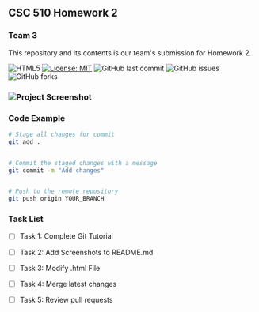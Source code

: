## CSC 510 Homework 2

### Team 3

This repository and its contents is our team's submission for Homework 2. 

![HTML5](https://img.shields.io/badge/html5-%23E34F26.svg?style=for-the-badge&logo=html5&logoColor=white) 
[![License: MIT](https://img.shields.io/badge/License-MIT-yellow.svg)](https://opensource.org/licenses/MIT)
![GitHub last commit](https://img.shields.io/github/last-commit/ncsu-csc-510/git-homework2)
![GitHub issues](https://img.shields.io/github/issues/ncsu-csc-510/git-homework2)
![GitHub forks](https://img.shields.io/github/forks/ncsu-csc-510/git-homework2)
<!-- [![GitHub branches](https://badgen.net/github/branches/Naereen/Strapdown.js)](https://github.com/Naereen/Strapdown.js/)
[![GitHub commits](https://badgen.net/github/commits/Naereen/Strapdown.js)](https://GitHub.com/Naereen/StrapDown.js/commit/) -->

### ![Project Screenshot](path/to/your/image.png)


### Code Example 

```sh
# Stage all changes for commit
git add .


# Commit the staged changes with a message
git commit -m "Add changes"


# Push to the remote repository
git push origin YOUR_BRANCH
```

### Task List

- [ ] Task 1: Complete Git Tutorial
- [ ] Task 2: Add Screenshots to README.md
- [ ] Task 3: Modify .html File
- [ ] Task 4: Merge latest changes
- [ ] Task 5: Review pull requests

